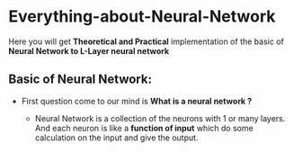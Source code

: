 # Everything-about-Neural-Network
Here you will get **Theoretical and Practical** implementation of the basic of **Neural Network to L-Layer neural network**

## Basic of Neural Network:

- First question come to our mind is **What is a neural network ?**

  - Neural Network is a collection of the neurons with 1 or many layers.
And each neuron is like a **function of input** which do some calculation on the input and give the output.
